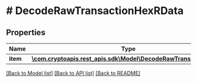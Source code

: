 # # DecodeRawTransactionHexRData

## Properties

Name | Type | Description | Notes
------------ | ------------- | ------------- | -------------
**item** | [**\com.cryptoapis.rest_apis.sdk\Model\DecodeRawTransactionHexRI**](DecodeRawTransactionHexRI.md) |  |

[[Back to Model list]](../../README.md#models) [[Back to API list]](../../README.md#endpoints) [[Back to README]](../../README.md)
